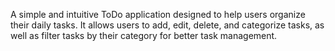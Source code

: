 A simple and intuitive ToDo application designed to help users organize their daily tasks. It allows users to add, edit, delete, and categorize tasks, as well as filter tasks by their category for better task management.
